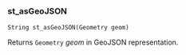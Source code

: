 ### st_asGeoJSON
`String st_asGeoJSON(Geometry geom)`

Returns `Geometry` _geom_ in GeoJSON representation.